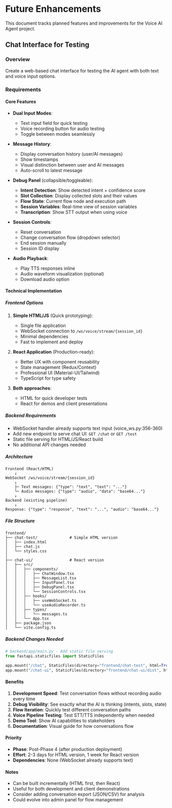 # Future Enhancements

This document tracks planned features and improvements for the Voice AI Agent project.

## Chat Interface for Testing

### Overview
Create a web-based chat interface for testing the AI agent with both text and voice input options.

### Requirements

#### Core Features
- **Dual Input Modes**:
  - Text input field for quick testing
  - Voice recording button for audio testing
  - Toggle between modes seamlessly

- **Message History**:
  - Display conversation history (user/AI messages)
  - Show timestamps
  - Visual distinction between user and AI messages
  - Auto-scroll to latest message

- **Debug Panel** (collapsible/toggleable):
  - **Intent Detection**: Show detected intent + confidence score
  - **Slot Collection**: Display collected slots and their values
  - **Flow State**: Current flow node and execution path
  - **Session Variables**: Real-time view of session variables
  - **Transcription**: Show STT output when using voice

- **Session Controls**:
  - Reset conversation
  - Change conversation flow (dropdown selector)
  - End session manually
  - Session ID display

- **Audio Playback**:
  - Play TTS responses inline
  - Audio waveform visualization (optional)
  - Download audio option

#### Technical Implementation

##### Frontend Options
1. **Simple HTML/JS** (Quick prototyping):
   - Single file application
   - WebSocket connection to `/ws/voice/stream/{session_id}`
   - Minimal dependencies
   - Fast to implement and deploy

2. **React Application** (Production-ready):
   - Better UX with component reusability
   - State management (Redux/Context)
   - Professional UI (Material-UI/Tailwind)
   - TypeScript for type safety

3. **Both approaches**:
   - HTML for quick developer tests
   - React for demos and client presentations

##### Backend Requirements
- WebSocket handler already supports text input (voice_ws.py:356-360)
- Add new endpoint to serve chat UI: `GET /chat` or `GET /test`
- Static file serving for HTML/JS/React build
- No additional API changes needed

##### Architecture
```
Frontend (React/HTML)
    ↓
WebSocket /ws/voice/stream/{session_id}
    ↓
    ├─ Text messages: {"type": "text", "text": "..."}
    └─ Audio messages: {"type": "audio", "data": "base64..."}
    ↓
Backend (existing pipeline)
    ↓
Response: {"type": "response", "text": "...", "audio": "base64..."}
```

##### File Structure
```
frontend/
├── chat-test/              # Simple HTML version
│   ├── index.html
│   ├── chat.js
│   └── styles.css
│
├── chat-ui/                # React version
│   ├── src/
│   │   ├── components/
│   │   │   ├── ChatWindow.tsx
│   │   │   ├── MessageList.tsx
│   │   │   ├── InputPanel.tsx
│   │   │   ├── DebugPanel.tsx
│   │   │   └── SessionControls.tsx
│   │   ├── hooks/
│   │   │   ├── useWebSocket.ts
│   │   │   └── useAudioRecorder.ts
│   │   ├── types/
│   │   │   └── messages.ts
│   │   └── App.tsx
│   ├── package.json
│   └── vite.config.ts
```

##### Backend Changes Needed
```python
# backend/app/main.py - Add static file serving
from fastapi.staticfiles import StaticFiles

app.mount("/chat", StaticFiles(directory="frontend/chat-test", html=True), name="chat")
app.mount("/chat-ui", StaticFiles(directory="frontend/chat-ui/dist", html=True), name="chat-ui")
```

#### Benefits
1. **Development Speed**: Test conversation flows without recording audio every time
2. **Debug Visibility**: See exactly what the AI is thinking (intents, slots, state)
3. **Flow Iteration**: Quickly test different conversation paths
4. **Voice Pipeline Testing**: Test STT/TTS independently when needed
5. **Demo Tool**: Show AI capabilities to stakeholders
6. **Documentation**: Visual guide for how conversations flow

#### Priority
- **Phase**: Post-Phase 4 (after production deployment)
- **Effort**: 2-3 days for HTML version, 1 week for React version
- **Dependencies**: None (WebSocket already supports text)

#### Notes
- Can be built incrementally (HTML first, then React)
- Useful for both development and client demonstrations
- Consider adding conversation export (JSON/CSV) for analysis
- Could evolve into admin panel for flow management
